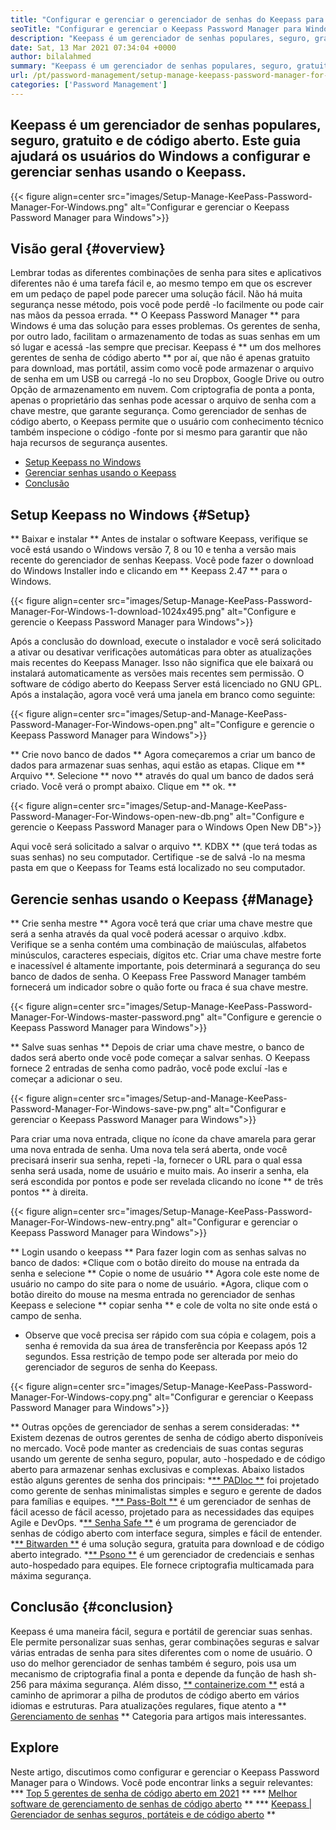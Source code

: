 ```yaml
---
title: "Configurar e gerenciar o gerenciador de senhas do Keepass para o Windows '" 
seoTitle: "Configurar e gerenciar o Keepass Password Manager para Windows" 
description: "Keepass é um gerenciador de senhas populares, seguro, gratuito e de código aberto. Este guia ajudará os usuários do Windows a configurar e gerenciar senhas usando o Keepass." 
date: Sat, 13 Mar 2021 07:34:04 +0000
author: bilalahmed
summary: "Keepass é um gerenciador de senhas populares, seguro, gratuito e de código aberto. Este guia ajudará os usuários do Windows a configurar e gerenciar senhas usando o Keepass." 
url: /pt/password-management/setup-manage-keepass-password-manager-for-windows/
categories: ['Password Management']
---
```


## Keepass é um gerenciador de senhas populares, seguro, gratuito e de código aberto. Este guia ajudará os usuários do Windows a configurar e gerenciar senhas usando o Keepass.

{{< figure align=center src="images/Setup-Manage-KeePass-Password-Manager-For-Windows.png" alt="Configurar e gerenciar o Keepass Password Manager para Windows">}}


## Visão geral {#overview}
Lembrar todas as diferentes combinações de senha para sites e aplicativos diferentes não é uma tarefa fácil e, ao mesmo tempo em que os escrever em um pedaço de papel pode parecer uma solução fácil. Não há muita segurança nesse método, pois você pode perdê -lo facilmente ou pode cair nas mãos da pessoa errada. ** O Keepass Password Manager ** para Windows é uma das solução para esses problemas.
Os gerentes de senha, por outro lado, facilitam o armazenamento de todas as suas senhas em um só lugar e acessá -las sempre que precisar. Keepass é ** um dos melhores gerentes de senha de código aberto ** por aí, que não é apenas gratuito para download, mas portátil, assim como você pode armazenar o arquivo de senha em um USB ou carregá -lo no seu Dropbox, Google Drive ou outro Opção de armazenamento em nuvem. Com criptografia de ponta a ponta, apenas o proprietário das senhas pode acessar o arquivo de senha com a chave mestre, que garante segurança. Como gerenciador de senhas de código aberto, o Keepass permite que o usuário com conhecimento técnico também inspecione o código -fonte por si mesmo para garantir que não haja recursos de segurança ausentes.
  * [Setup Keepass no Windows][1]
  * [Gerenciar senhas usando o Keepass][2]
  * [Conclusão][3]

## Setup Keepass no Windows {#Setup}
** Baixar e instalar **
Antes de instalar o software Keepass, verifique se você está usando o Windows versão 7, 8 ou 10 e tenha a versão mais recente do gerenciador de senhas Keepass. Você pode fazer o download do Windows Installer indo e clicando em ** Keepass 2.47 ** para o Windows.

{{< figure align=center src="images/Setup-Manage-KeePass-Password-Manager-For-Windows-1-download-1024x495.png" alt="Configure e gerencie o Keepass Password Manager para Windows">}}

Após a conclusão do download, execute o instalador e você será solicitado a ativar ou desativar verificações automáticas para obter as atualizações mais recentes do Keepass Manager. Isso não significa que ele baixará ou instalará automaticamente as versões mais recentes sem permissão. O software de código aberto do Keepass Server está licenciado no GNU GPL. Após a instalação, agora você verá uma janela em branco como seguinte:

{{< figure align=center src="images/Setup-and-Manage-KeePass-Password-Manager-For-Windows-open.png" alt="Configure e gerencie o Keepass Password Manager para Windows">}}

** Crie novo banco de dados **
Agora começaremos a criar um banco de dados para armazenar suas senhas, aqui estão as etapas. Clique em ** Arquivo **. Selecione ** novo ** através do qual um banco de dados será criado. Você verá o prompt abaixo. Clique em ** ok. **

{{< figure align=center src="images/Setup-and-Manage-KeePass-Password-Manager-For-Windows-open-new-db.png" alt="Configure e gerencie o Keepass Password Manager para o Windows Open New DB">}}

Aqui você será solicitado a salvar o arquivo **. KDBX ** (que terá todas as suas senhas) no seu computador. Certifique -se de salvá -lo na mesma pasta em que o Keepass for Teams está localizado no seu computador.

## Gerencie senhas usando o Keepass {#Manage}
** Crie senha mestre **
Agora você terá que criar uma chave mestre que será a senha através da qual você poderá acessar o arquivo .kdbx. Verifique se a senha contém uma combinação de maiúsculas, alfabetos minúsculos, caracteres especiais, dígitos etc. Criar uma chave mestre forte e inacessível é altamente importante, pois determinará a segurança do seu banco de dados de senha. O Keepass Free Password Manager também fornecerá um indicador sobre o quão forte ou fraca é sua chave mestre.

{{< figure align=center src="images/Setup-Manage-KeePass-Password-Manager-For-Windows-master-password.png" alt="Configure e gerencie o Keepass Password Manager para Windows">}}

** Salve suas senhas **
Depois de criar uma chave mestre, o banco de dados será aberto onde você pode começar a salvar senhas. O Keepass fornece 2 entradas de senha como padrão, você pode excluí -las e começar a adicionar o seu.

{{< figure align=center src="images/Setup-and-Manage-KeePass-Password-Manager-For-Windows-save-pw.png" alt="Configurar e gerenciar o Keepass Password Manager para Windows">}}

Para criar uma nova entrada, clique no ícone da chave amarela para gerar uma nova entrada de senha. Uma nova tela será aberta, onde você precisará inserir sua senha, repeti -la, fornecer o URL para o qual essa senha será usada, nome de usuário e muito mais. Ao inserir a senha, ela será escondida por pontos e pode ser revelada clicando no ícone ** de três pontos ** à direita.

{{< figure align=center src="images/Setup-Manage-KeePass-Password-Manager-For-Windows-new-entry.png" alt="Configurar e gerenciar o Keepass Password Manager para Windows">}}

** Login usando o keepass **
Para fazer login com as senhas salvas no banco de dados:
  *Clique com o botão direito do mouse na entrada da senha e selecione ** Copie o nome de usuário ** Agora cole este nome de usuário no campo do site para o nome de usuário.
  *Agora, clique com o botão direito do mouse na mesma entrada no gerenciador de senhas Keepass e selecione ** copiar senha ** e cole de volta no site onde está o campo de senha.
  * Observe que você precisa ser rápido com sua cópia e colagem, pois a senha é removida da sua área de transferência por Keepass após 12 segundos. Essa restrição de tempo pode ser alterada por meio do gerenciador de seguros de senha do Keepass.

{{< figure align=center src="images/Setup-Manage-KeePass-Password-Manager-For-Windows-copy.png" alt="Configurar e gerenciar o Keepass Password Manager para Windows">}}

** Outras opções de gerenciador de senhas a serem consideradas: **
Existem dezenas de outros gerentes de senha de código aberto disponíveis no mercado. Você pode manter as credenciais de suas contas seguras usando um gerente de senha seguro, popular, auto -hospedado e de código aberto para armazenar senhas exclusivas e complexas. Abaixo listados estão alguns gerentes de senha dos principais:
  *[** PADloc **][4] foi projetado como gerente de senhas minimalistas simples e seguro e gerente de dados para famílias e equipes.
  *[** Pass-Bolt **][5] é um gerenciador de senhas de fácil acesso de fácil acesso, projetado para as necessidades das equipes Agile e DevOps.
  *[** Senha Safe **][6] é um programa de gerenciador de senhas de código aberto com interface segura, simples e fácil de entender.
  *[** Bitwarden **][7] é uma solução segura, gratuita para download e de código aberto integrado.
  *[** Psono **][8] é um gerenciador de credenciais e senhas auto-hospedado para equipes. Ele fornece criptografia multicamada para máxima segurança.

## Conclusão {#conclusion}
Keepass é uma maneira fácil, segura e portátil de gerenciar suas senhas. Ele permite personalizar suas senhas, gerar combinações seguras e salvar várias entradas de senha para sites diferentes com o nome de usuário. O uso do melhor gerenciador de senhas também é seguro, pois usa um mecanismo de criptografia final a ponta e depende da função de hash sh-256 para máxima segurança.
Além disso, [** containerize.com **][9] está a caminho de aprimorar a pilha de produtos de código aberto em vários idiomas e estruturas. Para atualizações regulares, fique atento a ** [Gerenciamento de senhas][10] ** Categoria para artigos mais interessantes.

## Explore
Neste artigo, discutimos como configurar e gerenciar o Keepass Password Manager para o Windows. Você pode encontrar links a seguir relevantes:
  *** [Top 5 gerentes de senha de código aberto em 2021][11] **
  *** [Melhor software de gerenciamento de senhas de código aberto][12] **
  *** [Keepass | Gerenciador de senhas seguros, portáteis e de código aberto][13] **

  
[1]: https://blog.containerize.com/wp-admin/post.php?post=3863&action=edit#setup
[2]: https://blog.containerize.com/wp-admin/post.php?post=3863&action=edit#manage
[3]: https://blog.containerize.com/wp-admin/post.php?post=3863&action=edit#conclusion
[4]: https://padloc.app/
[5]: https://products.containerize.com/password-management/passbolt/
[6]: https://products.containerize.com/password-management/password-safe/
[7]: https://products.containerize.com/password-management/bitwarden/
[8]: https://products.containerize.com/password-management/psono/
[9]: https://www.containerize.com/
[10]: https://blog.containerize.com/category/password-management/
[11]: https://blog.containerize.com/password-management/top-5-open-source-password-managers-in-2021/
[12]: https://products.containerize.com/password-management/
[13]: https://products.containerize.com/password-management/keepass
